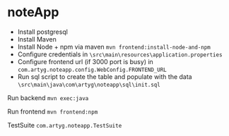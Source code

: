 # noteApp

- Install postgresql
- Install Maven
- Install Node + npm via maven `mvn frontend:install-node-and-npm`
- Configure credentials in `\src\main\resources\application.properties`
- Configure frontend url (if 3000 port is busy) in `com.artyg.noteapp.config.WebConfig.FRONTEND_URL`
- Run sql script to create the table and populate with the data `\src\main\java\com\artyg\noteapp\sql\init.sql`

Run backend `mvn exec:java`

Run frontend `mvn frontend:npm`

TestSuite `com.artyg.noteapp.TestSuite`